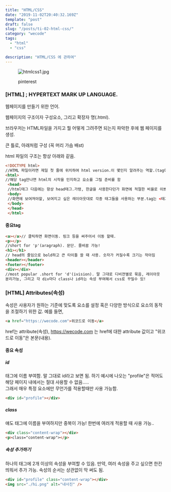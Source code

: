 ```yaml
---
title: "HTML/CSS"
date: "2019-11-02T20:40:32.169Z"
template: "post"
draft: false
slug: "/posts/ti-02-html-css/"
category: "wecode"
tags:
  - "html"
  - "css"

description: "HTML/CSS 에 관하여"
---
```


<figure>

![htmlcss1.jpg](https://images.velog.io/post-images/hyksmine/3c78d780-17ea-11ea-9f10-ab82709aa941/htmlcss1.jpg)

<figcaption> pinterest </figcaption>
</figure>

### [HTML] ; HYPERTEXT MARK UP LANGUAGE.

웹페이지를 만들기 위한 언어.

웹페이지의 구조이자 구성요소, 그리고 확장자 명(.html).

브라우저는 HTML파일을 가지고 뭘 어떻게 그려주면 되는지 파악한 후에 웹 페이지를 생성.

큰 틀로, 아래처럼 구성 (꼭 머리 가슴 배st)

html 파일의 구조는 항상 아래와 같음.

```html
<!DOCTYPE html>
//HTML 파일이라면 제일 첫 줄에 위치하여 html version.이 몇인지 알려주는 역할.(tag아님!)
<html>
//해당 tag만나면 html의 시작을 인지하고 요소를 그릴 준비를 함
 <head>
 //html태그 다음에는 항상 head태그.가령, 한글을 사용한다던가 화면에 적절한 비율로 이쁘게 보이게 한다던가 브라우져 탭에 제목을 넣는다는 등..
 <body>
 //화면에 보여져야할, 보여지고 싶은 레이아웃대로 각종 태그들을 사용하는 부분.tag는 <태그> 본문 </태그>로 구분. tag마다 고유 기능이 있고 콘텐츠 내용과 상황에 맞게 적절하게 붙여주어야 함.
 </body>
 </head>
 </html>
```

#### 중요tag

```html
<a></a>// 클릭하면 화면이동. 링크 등을 써주어서 이동 할때.
<p></p>
//short for 'p'(aragraph). 문단. 줄바꿈 가능!
<h1></h1>
// head의 줄임으로 bold하고 큰 타이틀 쓸 때 사용. 숫자가 커질수록 크기는 작아짐
<header></header>
<footer></footer>
<div></div>
//most popular .short for 'd'(ivision). 말 그대로 디비젼별로 묶음, 레이아웃
분리가능, 그리고 각 div마다 class나 id라는 속성 부여해서 css로 꾸밀수 있!
```

### [HTML] Attributes(속성)

속성은 사용자가 원하는 기준에 맞도록 요소를 설정 혹은 다양한 방식으로 요소의 동작을 조절하기 위한 값.
예를 들면,

```html
<a href="https://wecode.com">위코드로 이동</a>
```

href는 attribute(속성), https://wecode.com 는 href에 대한 attribute 값이고 "위코드로 이동"은 본문(내용).

#### 중요 속성

##### id</br>

태그에 이름 부여함. 말 그대로 id라고 보면 됨. 하기 예시에 나오는 "profile"은 적어도 해당 페이지 내에서는 절대 사용할 수 없음.....</br>
그래서 매우 특정 요소에만 무언가를 적용할때만 사용 가능함.

```html
<div id="profile"></div>
```

##### class

얘도 태그에 이름을 부여하지만 중복이 가능! 한번에 여러개 적용할 때 사용 가능..

```html
<div class="content-wrap"></div>
<p>class="content-wrap"></p>
```

##### 속성 추가하기

하나의 태그에 2개 이상의 속성을 부여할 수 있음.
만약, 여러 속성을 주고 싶으면 한칸 띄워서 추가 가능. 속성의 순서는 상관없이 막 써도 됨.

```html
<div id="profile" class="content-wrap"></div>
<img src="./hi.png" alt="내사진" />
```
